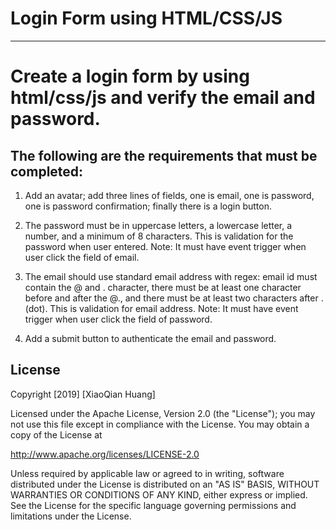 # Login Form using HTML/CSS/JS #
___________________________________________________________________________________________________________________________

# Create a login form by using html/css/js and verify the email and password.
## The following are the requirements that must be completed:


1. Add an avatar; add three lines of fields, one is email, one is password, one is password confirmation; finally there is a login button.

2. The password must be in uppercase letters, a lowercase letter, a number, and a minimum of 8 characters. This is validation for the password when user entered.
Note: It must have event trigger when user click the field of email. 

3. The email should use standard email address with regex: email id must contain the @ and . character,  there must be at least one character before and after the @., and there must be at least two characters after . (dot). This is validation for email  address. 
Note: It must have event trigger when user click the field of password. 

4. Add a submit button to authenticate the email and password.

## License

Copyright [2019] [XiaoQian Huang]

Licensed under the Apache License, Version 2.0 (the "License");
you may not use this file except in compliance with the License.
You may obtain a copy of the License at

http://www.apache.org/licenses/LICENSE-2.0

Unless required by applicable law or agreed to in writing, software
distributed under the License is distributed on an "AS IS" BASIS,
WITHOUT WARRANTIES OR CONDITIONS OF ANY KIND, either express or implied.
See the License for the specific language governing permissions and
limitations under the License.
